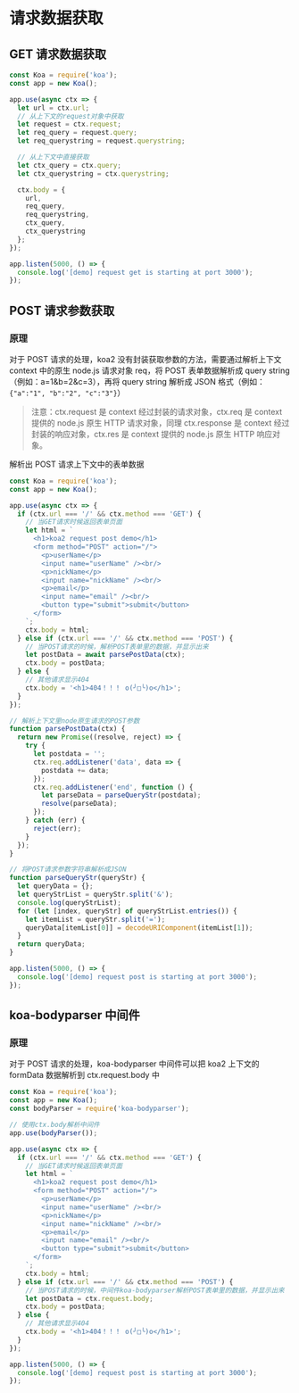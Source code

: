 # 请求数据获取

## GET 请求数据获取

```js
const Koa = require('koa');
const app = new Koa();

app.use(async ctx => {
  let url = ctx.url;
  // 从上下文的request对象中获取
  let request = ctx.request;
  let req_query = request.query;
  let req_querystring = request.querystring;

  // 从上下文中直接获取
  let ctx_query = ctx.query;
  let ctx_querystring = ctx.querystring;

  ctx.body = {
    url,
    req_query,
    req_querystring,
    ctx_query,
    ctx_querystring
  };
});

app.listen(5000, () => {
  console.log('[demo] request get is starting at port 3000');
});
```

## POST 请求参数获取

### 原理

对于 POST 请求的处理，koa2 没有封装获取参数的方法，需要通过解析上下文 context 中的原生 node.js 请求对象 req，将 POST 表单数据解析成 query string（例如：a=1&b=2&c=3），再将 query string 解析成 JSON 格式（例如：`{"a":"1", "b":"2", "c":"3"}`）

> 注意：ctx.request 是 context 经过封装的请求对象，ctx.req 是 context 提供的 node.js 原生 HTTP 请求对象，同理 ctx.response 是 context 经过封装的响应对象，ctx.res 是 context 提供的 node.js 原生 HTTP 响应对象。

解析出 POST 请求上下文中的表单数据

```js
const Koa = require('koa');
const app = new Koa();

app.use(async ctx => {
  if (ctx.url === '/' && ctx.method === 'GET') {
    // 当GET请求时候返回表单页面
    let html = `
      <h1>koa2 request post demo</h1>
      <form method="POST" action="/">
        <p>userName</p>
        <input name="userName" /><br/>
        <p>nickName</p>
        <input name="nickName" /><br/>
        <p>email</p>
        <input name="email" /><br/>
        <button type="submit">submit</button>
      </form>
    `;
    ctx.body = html;
  } else if (ctx.url === '/' && ctx.method === 'POST') {
    // 当POST请求的时候，解析POST表单里的数据，并显示出来
    let postData = await parsePostData(ctx);
    ctx.body = postData;
  } else {
    // 其他请求显示404
    ctx.body = '<h1>404！！！ o(╯□╰)o</h1>';
  }
});

// 解析上下文里node原生请求的POST参数
function parsePostData(ctx) {
  return new Promise((resolve, reject) => {
    try {
      let postdata = '';
      ctx.req.addListener('data', data => {
        postdata += data;
      });
      ctx.req.addListener('end', function () {
        let parseData = parseQueryStr(postdata);
        resolve(parseData);
      });
    } catch (err) {
      reject(err);
    }
  });
}

// 将POST请求参数字符串解析成JSON
function parseQueryStr(queryStr) {
  let queryData = {};
  let queryStrList = queryStr.split('&');
  console.log(queryStrList);
  for (let [index, queryStr] of queryStrList.entries()) {
    let itemList = queryStr.split('=');
    queryData[itemList[0]] = decodeURIComponent(itemList[1]);
  }
  return queryData;
}

app.listen(5000, () => {
  console.log('[demo] request post is starting at port 3000');
});
```

## koa-bodyparser 中间件

### 原理

对于 POST 请求的处理，koa-bodyparser 中间件可以把 koa2 上下文的 formData 数据解析到 ctx.request.body 中

```js
const Koa = require('koa');
const app = new Koa();
const bodyParser = require('koa-bodyparser');

// 使用ctx.body解析中间件
app.use(bodyParser());

app.use(async ctx => {
  if (ctx.url === '/' && ctx.method === 'GET') {
    // 当GET请求时候返回表单页面
    let html = `
      <h1>koa2 request post demo</h1>
      <form method="POST" action="/">
        <p>userName</p>
        <input name="userName" /><br/>
        <p>nickName</p>
        <input name="nickName" /><br/>
        <p>email</p>
        <input name="email" /><br/>
        <button type="submit">submit</button>
      </form>
    `;
    ctx.body = html;
  } else if (ctx.url === '/' && ctx.method === 'POST') {
    // 当POST请求的时候，中间件koa-bodyparser解析POST表单里的数据，并显示出来
    let postData = ctx.request.body;
    ctx.body = postData;
  } else {
    // 其他请求显示404
    ctx.body = '<h1>404！！！ o(╯□╰)o</h1>';
  }
});

app.listen(5000, () => {
  console.log('[demo] request post is starting at port 3000');
});
```
